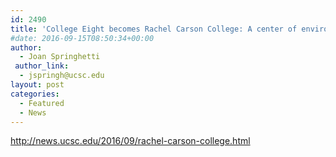 ```yaml
---
id: 2490
title: 'College Eight becomes Rachel Carson College: A center of environmentalism is named for writer who inspired it'
#date: 2016-09-15T08:50:34+00:00
author:
  - Joan Springhetti
 author_link:
  - jspringh@ucsc.edu
layout: post
categories:
  - Featured
  - News
---
```

http://news.ucsc.edu/2016/09/rachel-carson-college.html
